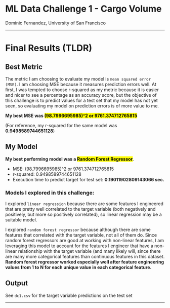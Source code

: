 # ML Data Challenge 1 - Cargo Volume
Dominic Fernandez, University of San Francisco


<hr>

# Final Results (TLDR)

## Best Metric
The metric I am choosing to evaluate my model is `mean squared error (MSE)`. I am choosing MSE because it measures prediction errors well. At first, I was tempted to choose r-squared as my metric because it is easier and nicer to see a percentage as an accuracy score, but the objective of this challenge is to predict values for a test set that my model has not yet seen, so evaluating my model on prediction errors is of more value to me.

<b>My best MSE was <mark>(98.7996695985)^2 or 9761.374712765815</mark></b>

(For reference, my r-squared for the same model was <b>0.9498589744651128</b>)

## My Model
<b>My best performing model was a <mark>Random Forest Regressor</mark></b>.
- MSE: (98.7996695985)^2 or 9761.374712765815
- r-squared: 0.9498589744651128
- Execution time to predict target for test set: <b>0.19011902809143066 sec.</b>

### Models I explored in this challenge:
I explored  `linear regression` because there are some features I engineered that are pretty well correlated to the target variable (both negatively and positively, but more so positively correlated), so linear regression may be a suitable model. 

I explored `random forest regressor` because although there are some features that correlated with the target variable, not all of them do. Since random forest regressors are good at working with non-linear features, I am leveraging this model to account for the features I engineer that have a non-linear relationship with the target variable (and many likely will, since there are many more categorical features than continuous features in this dataset.  <b>Random forest regressor worked especially well after feature engineering values from 1 to N for each unique value in each categorical feature.</b>

## Output
See `dc1.csv` for the target variable predictions on the test set

<hr>